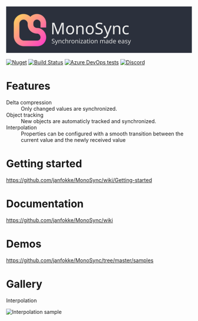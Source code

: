 ![banner](Images/banner.svg)

[![Nuget](https://badgen.net/nuget/v/MonoSync)](https://www.nuget.org/packages/MonoSync/)
[![Build Status](https://dev.azure.com/janfokkeurk/MonoSync/_apis/build/status/janfokke.MonoSync?branchName=master)](https://dev.azure.com/janfokkeurk/MonoSync/_build/latest?definitionId=1&branchName=master)
[![Azure DevOps tests](https://img.shields.io/azure-devops/tests/janfokkeurk/MonoSync/1)](https://dev.azure.com/janfokkeurk/MonoSync/_build?definitionId=1&_a=summary&view=runs)
[![Discord](https://img.shields.io/discord/670985266374115370)](https://discord.gg/GNnKY6j)


# Features

<dl>
  <dt>Delta compression</dt>
  <dd>Only changed values are synchronized.</dd>

  <dt>Object tracking</dt>
  <dd>New objects are automaticly tracked and synchronized.</dd>
  
  <dt>Interpolation</dt>
  <dd>Properties can be configured with a smooth transition between the current value and the newly received value</dd>
</dl>

# Getting started
https://github.com/janfokke/MonoSync/wiki/Getting-started

# Documentation
https://github.com/janfokke/MonoSync/wiki

# Demos
https://github.com/janfokke/MonoSync/tree/master/samples

# Gallery
Interpolation

![Interpolation sample](https://media.giphy.com/media/H1vs2LGitZ7iYeHYph/giphy.gif)
